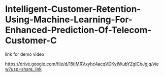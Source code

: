 # Intelligent-Customer-Retention-Using-Machine-Learning-For-Enhanced-Prediction-Of-Telecom-Customer-C

link for demo video

https://drive.google.com/file/d/15tIMRVxyhc4acqVDKytWubYZgICbJgjq/view?usp=share_link
